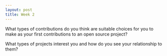 ```yaml
---
layout: post
title: Week 2
---
```


What types of contributions do you think are suitable choices for you to make as your first contributions to an open source project? 

What types of projects interest you and how do you see your relationship to them?
